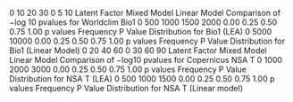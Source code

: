 0
10
20
30
0 5 10
Latent Factor Mixed Model
Linear Model
 Comparison of −log 10 pvalues for Worldclim Bio1
0
500
1000
1500
2000
0.00 0.25 0.50 0.75 1.00
p values
Frequency
P Value Distribution for Bio1 (LEA)
0
5000
10000
0.00 0.25 0.50 0.75 1.00
p values
Frequency
P Value Distribution for Bio1 (Linear Model)
0
20
40
60
0 30 60 90
Latent Factor Mixed Model
Linear Model
 Comparison of −log10 pvalues for Copernicus NSA T
0
1000
2000
3000
0.00 0.25 0.50 0.75 1.00
p values
Frequency
P Value Distribution for NSA T (LEA)
0
500
1000
1500
0.00 0.25 0.50 0.75 1.00
p values
Frequency
P Value Distribution for NSA T (Linear model)
